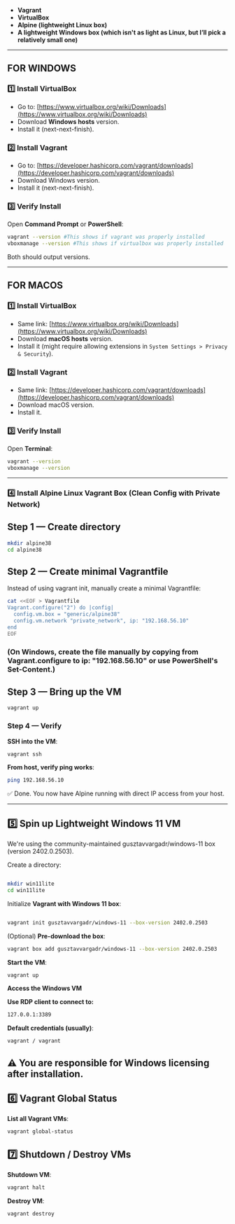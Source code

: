 
* **Vagrant**
* **VirtualBox**
* **Alpine (lightweight Linux box)**
* **A lightweight Windows box (which isn't as light as Linux, but I’ll pick a relatively small one)**

---

## FOR WINDOWS

### 1️⃣ Install VirtualBox

* Go to:
  [https://www.virtualbox.org/wiki/Downloads](https://www.virtualbox.org/wiki/Downloads)
* Download **Windows hosts** version.
* Install it (next-next-finish).

### 2️⃣ Install Vagrant

* Go to:
  [https://developer.hashicorp.com/vagrant/downloads](https://developer.hashicorp.com/vagrant/downloads)
* Download Windows version.
* Install it (next-next-finish).

### 3️⃣ Verify Install

Open **Command Prompt** or **PowerShell**:

```bash
vagrant --version #This shows if vagrant was properly installed
vboxmanage --version #This shows if virtualbox was properly installed
```

Both should output versions.

---

## FOR MACOS

### 1️⃣ Install VirtualBox

* Same link:
  [https://www.virtualbox.org/wiki/Downloads](https://www.virtualbox.org/wiki/Downloads)
* Download **macOS hosts** version.
* Install it (might require allowing extensions in `System Settings > Privacy & Security`).

### 2️⃣ Install Vagrant

* Same link:
  [https://developer.hashicorp.com/vagrant/downloads](https://developer.hashicorp.com/vagrant/downloads)
* Download macOS version.
* Install it.

### 3️⃣ Verify Install

Open **Terminal**:

```bash
vagrant --version
vboxmanage --version
```

---

### 4️⃣ Install Alpine Linux Vagrant Box (Clean Config with Private Network)
## Step 1 — Create directory
```bash
mkdir alpine38
cd alpine38
```

## Step 2 — Create minimal Vagrantfile

Instead of using vagrant init, manually create a minimal Vagrantfile:

```bash
cat <<EOF > Vagrantfile
Vagrant.configure("2") do |config|
  config.vm.box = "generic/alpine38"
  config.vm.network "private_network", ip: "192.168.56.10"
end
EOF
```

### (On Windows, create the file manually by copying from Vagrant.configure to  ip: "192.168.56.10" or use PowerShell's Set-Content.)

## Step 3 — Bring up the VM
```bash
vagrant up
```

### Step 4 — Verify
**SSH into the VM**:

```bash
vagrant ssh
```

**From host, verify ping works**:

```bash
ping 192.168.56.10
```
✅ Done. You now have Alpine running with direct IP access from your host.

---

## 5️⃣ Spin up Lightweight Windows 11 VM
We're using the community-maintained gusztavvargadr/windows-11 box (version 2402.0.2503).

Create a directory:
```bash

mkdir win11lite
cd win11lite
```

Initialize **Vagrant with Windows 11 box**:
```bash

vagrant init gusztavvargadr/windows-11 --box-version 2402.0.2503
```

(Optional) **Pre-download the box**:
```bash
vagrant box add gusztavvargadr/windows-11 --box-version 2402.0.2503
```

**Start the VM**:
```bash
vagrant up
```

**Access the Windows VM**

**Use RDP client to connect to:**
```bash
127.0.0.1:3389
```

**Default credentials (usually)**:
```bash
vagrant / vagrant
```

## ⚠ You are responsible for Windows licensing after installation.

## 6️⃣ Vagrant Global Status
**List all Vagrant VMs**:

```bash
vagrant global-status
```

## 7️⃣ Shutdown / Destroy VMs
**Shutdown VM**:

```bash
vagrant halt
```

**Destroy VM**:

```bash
vagrant destroy
```